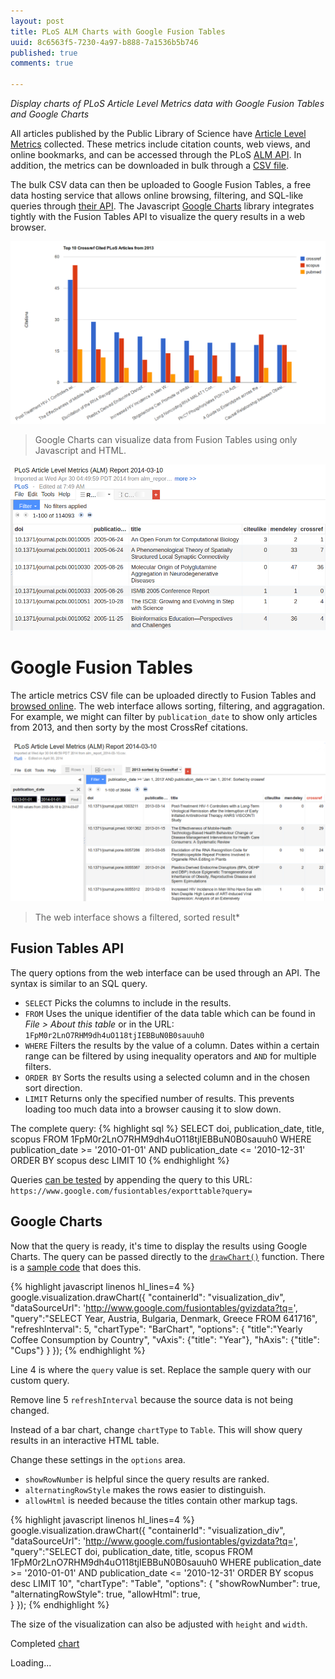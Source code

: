 ```yaml
--- 
layout: post
title: PLoS ALM Charts with Google Fusion Tables
uuid: 8c6563f5-7230-4a97-b888-7a1536b5b746
published: true
comments: true

---
```


*Display charts of PLoS Article Level Metrics data with Google Fusion Tables and Google Charts*

All articles published by the Public Library of Science have [Article Level Metrics][plosalmdata] collected. These metrics include citation counts, web views, and online bookmarks, and can be accessed through the PLoS [ALM API][almapi]. In addition, the metrics can be downloaded in bulk through a [CSV file][bulkcsv].

The bulk CSV data can then be uploaded to Google Fusion Tables, a free data hosting service that allows online browsing, filtering, and SQL-like queries through [their API][gftapi]. The Javascript [Google Charts][gcharts] library integrates tightly with the Fusion Tables API to visualize the query results in a web browser.


[plosalm]: http://article-level-metrics.plos.org/
[plosalmdata]: http://article-level-metrics.plos.org/plos-alm-data/
[gft]: http://www.google.com/drive/apps.html#fusiontables
[gftapi]: https://developers.google.com/fusiontables/
[gcharts]: https://developers.google.com/chart/ 
[almdata]: http://article-level-metrics.plos.org/plos-alm-data/
[bulkcsv]: http://article-level-metrics.plos.org/files/2012/10/alm_report_2014-03-10.csv
[almapi]: http://api.plos.org/alm/using-the-alm-api/




<a href="/file/8c6563f5-7230-4a97-b888-7a1536b5b746/columnChart.html">
  <img src ="/file/8c6563f5-7230-4a97-b888-7a1536b5b746/columnChart.png" class="mainimage" />
</a>
  
> Google Charts can visualize data from Fusion Tables using only Javascript and HTML.

<!-- more -->

<a href="https://www.google.com/fusiontables/DataSource?docid=1zkfQ7rtG9UI5a8rPDk2bpD6d0QbgP63h2v2l9YzW&pli=1#rows:id=12">
  <img src ="/file/8c6563f5-7230-4a97-b888-7a1536b5b746/gft.browse.online.png" class="mainimage" />
</a>









<!--
Google Fusion Tables API supports filtering and aggregation features compared to the default [PLoS ALM API][almapi].
-->




# Google Fusion Tables #

The article metrics CSV file can be uploaded directly to Fusion Tables and [browsed online][mytable]. The web interface allows sorting, filtering, and aggragation. For example, we might can filter by `publication_date` to show only articles from 2013, and then sorty by the most CrossRef citations.

[mytable]: https://www.google.com/fusiontables/data?docid=1zkfQ7rtG9UI5a8rPDk2bpD6d0QbgP63h2v2l9YzW

<a href="https://www.google.com/fusiontables/data?docid=1PWWI0KDelh9VJiROBUGaiW2Y37AJMS9ZilT64b8"><img src ="/file/8c6563f5-7230-4a97-b888-7a1536b5b746/gft.filter.sort.png" class="mainimage"/></a>
> The web interface shows a filtered, sorted result*

## Fusion Tables API ##

The query options from the web interface can be used through an API. The syntax is similar to an SQL query. 

* `SELECT` Picks the columns to include in the results.
* `FROM` Uses the unique identifier of the data table which can be found in *File > About this table* or in the URL: `1FpM0r2LnO7RHM9dh4uO118tjIEBBuN0B0sauuh0`
* `WHERE` Filters the results by the value of a column. Dates within a certain range can be filtered by using inequality operators and `AND` for multiple filters.
* `ORDER BY` Sorts the results using a selected column and in the chosen sort direction.
* `LIMIT` Returns only the specified number of results. This prevents loading too much data into a browser causing it to slow down.

The complete query:
{% highlight sql %}
SELECT doi, publication_date, title, scopus FROM 1FpM0r2LnO7RHM9dh4uO118tjIEBBuN0B0sauuh0 WHERE publication_date >= '2010-01-01' AND publication_date <= '2010-12-31' ORDER BY scopus desc LIMIT 10
{% endhighlight %}

Queries [can be tested][query] by appending the query to this URL: `https://www.google.com/fusiontables/exporttable?query=`



[query]: https://www.google.com/fusiontables/exporttable?query=SELECT%20doi%2C%20publication_date%2C%20title%2C%20scopus%20FROM%201FpM0r2LnO7RHM9dh4uO118tjIEBBuN0B0sauuh0%20WHERE%20publication_date%20%3E%3D%20%272010-01-01%27%20AND%20publication_date%20%3C%3D%20%272010-12-31%27%20ORDER%20BY%20scopus%20desc%20LIMIT%2010




Google Charts
---
Now that the query is ready, it's time to display the results using Google Charts. The query can be passed directly to the [`drawChart()`][drawchart] function. There is a [sample code][drawchartdemo] that does this.

[drawchartdemo]: https://developers.google.com/chart/interactive/docs/fusiontables
[drawchart]: https://developers.google.com/chart/interactive/docs/reference#google.visualization.drawchart


{% highlight javascript linenos hl_lines=4 %}
google.visualization.drawChart({
        "containerId": "visualization_div",
        "dataSourceUrl": 'http://www.google.com/fusiontables/gvizdata?tq=',
        "query":"SELECT Year, Austria, Bulgaria, Denmark, Greece FROM 641716",
        "refreshInterval": 5,
        "chartType": "BarChart",
        "options": {
          "title":"Yearly Coffee Consumption by Country",
          "vAxis": {"title": "Year"},
          "hAxis": {"title": "Cups"}
        }
      });
{% endhighlight %}

Line 4 is where the `query` value is set. Replace the sample query with our custom query.

Remove line 5 `refreshInterval` because the source data is not being changed.

Instead of a bar chart, change `chartType` to `Table`. This will show query results in an interactive HTML table.

Change these settings in the `options` area.

* `showRowNumber` is helpful since the query results are ranked.
* `alternatingRowStyle` makes the rows easier to distinguish.
* `allowHtml` is needed because the titles contain other markup tags.



{% highlight javascript linenos hl_lines=4 %}
      google.visualization.drawChart({
        "containerId": "visualization_div",
        "dataSourceUrl": 'http://www.google.com/fusiontables/gvizdata?tq=',
        "query":"SELECT doi, publication_date, title, scopus FROM 1FpM0r2LnO7RHM9dh4uO118tjIEBBuN0B0sauuh0 WHERE publication_date >= '2010-01-01' AND publication_date <= '2010-12-31' ORDER BY scopus desc LIMIT 10",
        "chartType": "Table",
        "options": {
          "showRowNumber": true,
          "alternatingRowStyle": true,
          "allowHtml": true,          
        }
      });
{% endhighlight %}

The size of the visualization can also be adjusted with `height` and `width`.

Completed [chart][customchart]

[customchart]: /file/8c6563f5-7230-4a97-b888-7a1536b5b746/table.html


  <div id="visualization_div" >Loading...</div>
